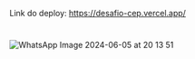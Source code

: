 Link do deploy: https://desafio-cep.vercel.app/
#
![WhatsApp Image 2024-06-05 at 20 13 51](https://github.com/kleber-matos/desafio-cep/assets/94052079/d419e462-a85f-43ac-992c-12ce85c91e4d)
